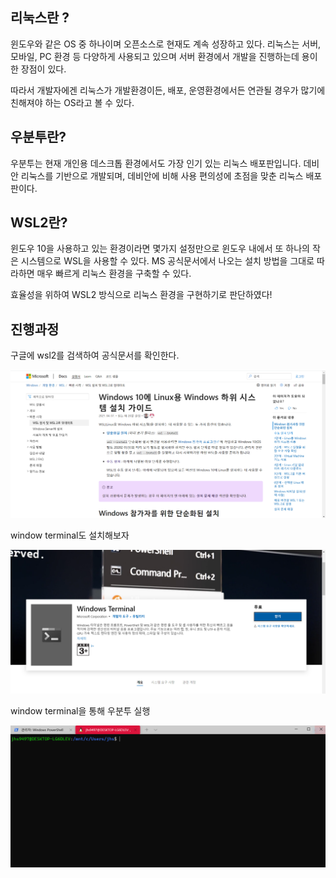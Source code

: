 ## 리눅스란 ?

윈도우와 같은 OS 중 하나이며 오픈소스로 현재도 계속 성장하고 있다. 리눅스는 서버, 모바일, PC 환경 등 다양하게 사용되고 있으며 서버 환경에서 개발을 진행하는데 용이한 장점이 있다.

따라서 개발자에겐 리눅스가 개발환경이든, 배포, 운영환경에서든 연관될 경우가 많기에 친해져야 하는 OS라고 볼 수 있다. 



## 우분투란?

우분투는 현재 개인용 데스크톱 환경에서도 가장 인기 있는 리눅스 배포판입니다. 데비안 리눅스를 기반으로 개발되며, 데비안에 비해 사용 편의성에 초점을 맞춘 리눅스 배포판이다.



## WSL2란?

윈도우 10을 사용하고 있는 환경이라면 몇가지 설정만으로 윈도우 내에서 또 하나의 작은 시스템으로 WSL을 사용할 수 있다. MS 공식문서에서 나오는 설치 방법을 그대로 따라하면 매우 빠르게 리눅스 환경을 구축할 수 있다. 

효율성을 위하여 WSL2 방식으로 리눅스 환경을 구현하기로 판단하였다!



## 진행과정

구글에 wsl2를 검색하여 공식문서를 확인한다.

![image-20210629210926689](image-20210629210926689.png)

window terminal도 설치해보자

![image-20210629211101741](image-20210629211101741.png)

window terminal을 통해 우분투 실행

![image-20210629211137326](image-20210629211137326.png)